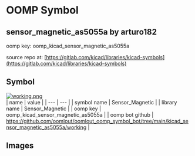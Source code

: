# OOMP Symbol  
## sensor_magnetic_as5055a  by arturo182  
  
oomp key: oomp_kicad_sensor_magnetic_as5055a  
  
source repo at: [https://gitlab.com/kicad/libraries/kicad-symbols](https://gitlab.com/kicad/libraries/kicad-symbols)  
## Symbol  
  
[![working.png](working_600.png)](working.png)  
| name | value | 
| --- | --- | 
| symbol name | Sensor_Magnetic | 
| library name | Sensor_Magnetic | 
| oomp key | oomp_kicad_sensor_magnetic_as5055a | 
| oomp bot github | https://github.com/oomlout/oomlout_oomp_symbol_bot/tree/main/kicad_sensor_magnetic_as5055a/working | 
## Images  
